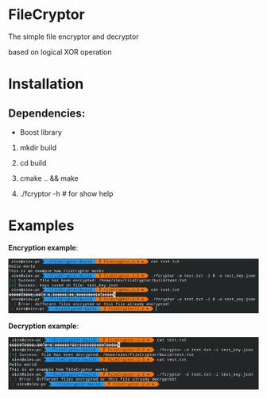 # FileCryptor

The simple file encryptor and decryptor

based on logical XOR operation

# Installation

## Dependencies:
* Boost library

1. mkdir build

1. cd build

1. cmake .. && make

1. ./fcryptor -h # for show help

# Examples

**Encryption example**:

![Alt text](img/encryption_example.png)

**Decryption example**:

![Alt text](img/decryption_example.png)
